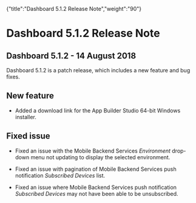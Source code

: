 {"title":"Dashboard 5.1.2 Release Note","weight":"90"} 

# Dashboard 5.1.2 Release Note

## Dashboard 5.1.2 - 14 August 2018

Dashboard 5.1.2 is a patch release, which includes a new feature and bug fixes.

## New feature

*   Added a download link for the App Builder Studio 64-bit Windows installer.
    

## Fixed issue

*   Fixed an issue with the Mobile Backend Services _Environment_ drop-down menu not updating to display the selected environment.
    
*   Fixed an issue with pagination of Mobile Backend Services push notification _Subscribed Devices_ list.
    
*   Fixed an issue where Mobile Backend Services push notification _Subscribed Devices_ may not have been able to be unsubscribed.